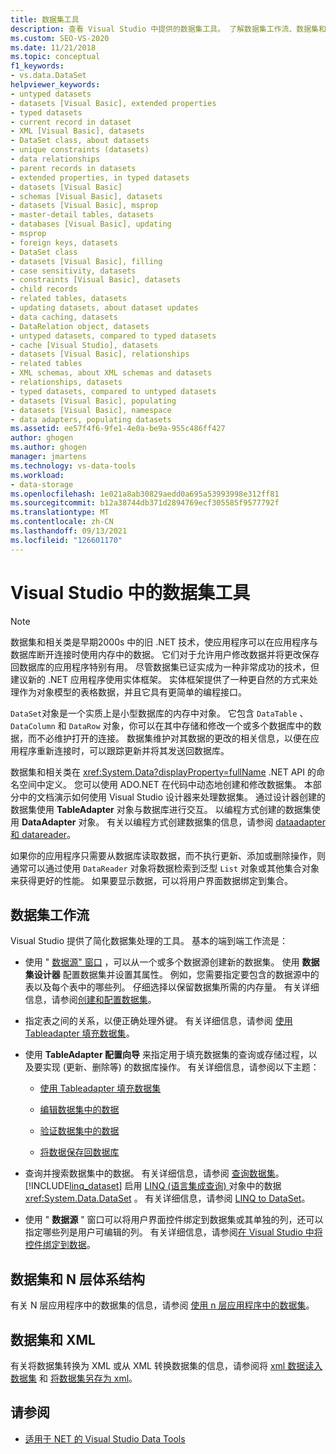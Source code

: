 ```yaml
---
title: 数据集工具
description: 查看 Visual Studio 中提供的数据集工具。 了解数据集工作流、数据集和 N 层体系结构、数据集和 XML。
ms.custom: SEO-VS-2020
ms.date: 11/21/2018
ms.topic: conceptual
f1_keywords:
- vs.data.DataSet
helpviewer_keywords:
- untyped datasets
- datasets [Visual Basic], extended properties
- typed datasets
- current record in dataset
- XML [Visual Basic], datasets
- DataSet class, about datasets
- unique constraints (datasets)
- data relationships
- parent records in datasets
- extended properties, in typed datasets
- datasets [Visual Basic]
- schemas [Visual Basic], datasets
- datasets [Visual Basic], msprop
- master-detail tables, datasets
- databases [Visual Basic], updating
- msprop
- foreign keys, datasets
- DataSet class
- datasets [Visual Basic], filling
- case sensitivity, datasets
- constraints [Visual Basic], datasets
- child records
- related tables, datasets
- updating datasets, about dataset updates
- data caching, datasets
- DataRelation object, datasets
- untyped datasets, compared to typed datasets
- cache [Visual Studio], datasets
- datasets [Visual Basic], relationships
- related tables
- XML schemas, about XML schemas and datasets
- relationships, datasets
- typed datasets, compared to untyped datasets
- datasets [Visual Basic], populating
- datasets [Visual Basic], namespace
- data adapters, populating datasets
ms.assetid: ee57f4f6-9fe1-4e0a-be9a-955c486ff427
author: ghogen
ms.author: ghogen
manager: jmartens
ms.technology: vs-data-tools
ms.workload:
- data-storage
ms.openlocfilehash: 1e021a8ab30829aedd0a695a53993998e312ff81
ms.sourcegitcommit: b12a38744db371d2894769ecf305585f9577792f
ms.translationtype: MT
ms.contentlocale: zh-CN
ms.lasthandoff: 09/13/2021
ms.locfileid: "126601170"
---
```

# <a name="dataset-tools-in-visual-studio"></a>Visual Studio 中的数据集工具

> [!NOTE]
> 数据集和相关类是早期2000s 中的旧 .NET 技术，使应用程序可以在应用程序与数据库断开连接时使用内存中的数据。 它们对于允许用户修改数据并将更改保存回数据库的应用程序特别有用。 尽管数据集已证实成为一种非常成功的技术，但建议新的 .NET 应用程序使用实体框架。 实体框架提供了一种更自然的方式来处理作为对象模型的表格数据，并且它具有更简单的编程接口。

`DataSet`对象是一个实质上是小型数据库的内存中对象。 它包含 `DataTable` 、 `DataColumn` 和 `DataRow` 对象，你可以在其中存储和修改一个或多个数据库中的数据，而不必维护打开的连接。 数据集维护对其数据的更改的相关信息，以便在应用程序重新连接时，可以跟踪更新并将其发送回数据库。

数据集和相关类在 <xref:System.Data?displayProperty=fullName> .NET API 的命名空间中定义。 您可以使用 ADO.NET 在代码中动态地创建和修改数据集。 本部分中的文档演示如何使用 Visual Studio 设计器来处理数据集。 通过设计器创建的数据集使用 **TableAdapter** 对象与数据库进行交互。 以编程方式创建的数据集使用 **DataAdapter** 对象。 有关以编程方式创建数据集的信息，请参阅 [dataadapter 和 datareader](/dotnet/framework/data/adonet/dataadapters-and-datareaders)。

如果你的应用程序只需要从数据库读取数据，而不执行更新、添加或删除操作，则通常可以通过使用 `DataReader` 对象将数据检索到泛型 `List` 对象或其他集合对象来获得更好的性能。 如果要显示数据，可以将用户界面数据绑定到集合。

## <a name="dataset-workflow"></a>数据集工作流

Visual Studio 提供了简化数据集处理的工具。 基本的端到端工作流是：

- 使用 " [数据源" 窗口](add-new-data-sources.md#data-sources-window) ，可以从一个或多个数据源创建新的数据集。 使用 **数据集设计器** 配置数据集并设置其属性。 例如，您需要指定要包含的数据源中的表以及每个表中的哪些列。 仔细选择以保留数据集所需的内存量。 有关详细信息，请参阅[创建和配置数据集](../data-tools/create-and-configure-datasets-in-visual-studio.md)。

- 指定表之间的关系，以便正确处理外键。 有关详细信息，请参阅 [使用 Tableadapter 填充数据集](../data-tools/fill-datasets-by-using-tableadapters.md)。

- 使用 **TableAdapter 配置向导** 来指定用于填充数据集的查询或存储过程，以及要实现 (更新、删除等) 的数据库操作。 有关详细信息，请参阅以下主题：

  - [使用 Tableadapter 填充数据集](../data-tools/fill-datasets-by-using-tableadapters.md)

  - [编辑数据集中的数据](../data-tools/edit-data-in-datasets.md)

  - [验证数据集中的数据](../data-tools/validate-data-in-datasets.md)

  - [将数据保存回数据库](../data-tools/save-data-back-to-the-database.md)

- 查询并搜索数据集中的数据。 有关详细信息，请参阅 [查询数据集](../data-tools/query-datasets.md)。 [!INCLUDE[linq_dataset](../data-tools/includes/linq_dataset_md.md)] 启用 [LINQ (语言集成查询) ](/dotnet/csharp/linq/) 对象中的数据 <xref:System.Data.DataSet> 。 有关详细信息，请参阅 [LINQ to DataSet](/dotnet/framework/data/adonet/linq-to-dataset)。

- 使用 " **数据源** " 窗口可以将用户界面控件绑定到数据集或其单独的列，还可以指定哪些列是用户可编辑的列。 有关详细信息，请参阅[在 Visual Studio 中将控件绑定到数据](../data-tools/bind-controls-to-data-in-visual-studio.md)。

## <a name="datasets-and-n-tier-architecture"></a>数据集和 N 层体系结构

有关 N 层应用程序中的数据集的信息，请参阅 [使用 n 层应用程序中的数据集](../data-tools/work-with-datasets-in-n-tier-applications.md)。

## <a name="datasets-and-xml"></a>数据集和 XML

有关将数据集转换为 XML 或从 XML 转换数据集的信息，请参阅将 [xml 数据读入数据集](../data-tools/read-xml-data-into-a-dataset.md) 和 [将数据集另存为 xml](../data-tools/save-a-dataset-as-xml.md)。

## <a name="see-also"></a>请参阅

- [适用于 NET 的 Visual Studio Data Tools](../data-tools/visual-studio-data-tools-for-dotnet.md)
